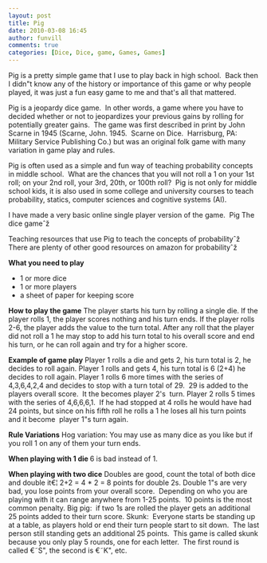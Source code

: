 ```yaml
---
layout: post
title: Pig
date: 2010-03-08 16:45
author: funvill
comments: true
categories: [Dice, Dice, game, Games, Games]
---
```

Pig is a pretty simple game that I use to play back in high school.  Back then I didn&quot;t know any of the history or importance of this game or why people played, it was just a fun easy game to me and that's all that mattered.

Pig is a jeopardy dice game.  In other words, a game where you have to decided whether or not to jeopardizes your previous gains by rolling for potentially greater gains.  The game was first described in print by John Scarne in 1945 (Scarne, John. 1945.  Scarne on Dice.  Harrisburg, PA: Military Service Publishing Co.) but was an original folk game with many variation in game play and rules.

Pig is often used as a simple and fun way of teaching probability concepts in middle school.  What are the chances that you will not roll a 1 on your 1st roll; on your 2nd roll, your 3rd, 20th, or 100th roll?  Pig is not only for middle school kids, it is also used in some college and university courses to teach probability, statics, computer sciences and cognitive systems (AI).

I have made a very basic online single player version of the game.  Pig The dice gameˆž

Teaching resources that use Pig to teach the concepts of probabilityˆž
There are plenty of other good resources on amazon for probabilityˆž

<strong>What you need to play</strong>
<ul>
	<li>1 or more dice</li>
	<li>1 or more players</li>
	<li>a sheet of paper for keeping score</li>
</ul>
<strong>How to play the game</strong>
The player starts his turn by rolling a single die.
If the player rolls 1, the player scores nothing and his turn ends.
If the player rolls 2-6, the player adds the value to the turn total.
After any roll that the player did not roll a 1 he may stop to add his turn total to his overall score and end his turn, or he can roll again and try for a higher score.

<strong>Example of game play</strong>
Player 1 rolls a die and gets 2, his turn total is 2, he decides to roll again.
Player 1 rolls and gets 4, his turn total is 6 (2+4) he decides to roll again.
Player 1 rolls 6 more times with the series of 4,3,6,4,2,4 and decides to stop with a turn total of 29.  29 is added to the players overall score.  It the becomes player 2's  turn.
Player 2 rolls 5 times with the series of 4,6,6,6,1.  If he had stopped at 4 rolls he would have had 24 points, but since on his fifth roll he rolls a 1 he loses all his turn points and it become  player 1&quot;s turn again.

<strong>Rule Variations</strong>
Hog variation: You may use as many dice as you like but if you roll 1 on any of them your turn ends.

<strong>When playing with 1 die </strong>
6 is bad instead of 1.

<strong>When playing with two dice</strong>
Doubles are good, count the total of both dice and double it€¦ 2+2 = 4 * 2 = 8 points for double 2s.
Double 1&quot;s are very bad, you lose points from your overall score.  Depending on who you are playing with it can range anywhere from 1-25 points.  10 points is the most common penalty.
Big pig:  if two 1s are rolled the player gets an additional 25 points added to their turn score.
Skunk:  Everyone starts be standing up at a table, as players hold or end their turn people start to sit down.  The last person still standing gets an additional 25 points.  This game is called skunk because you only play 5 rounds, one for each letter.  The first round is called €˜S&quot;, the second is €˜K&quot;, etc.

